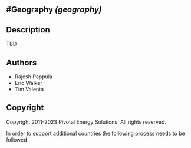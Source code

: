 #Geography *(geography)*
----------------------------

## Description

TBD

## Authors

* Rajesh Pappula
* Eric Walker
* Tim Valenta

## Copyright

Copyright 2011-2023 Pivotal Energy Solutions.  All rights reserved.


In order to support additional countries the following process needs to be followed
